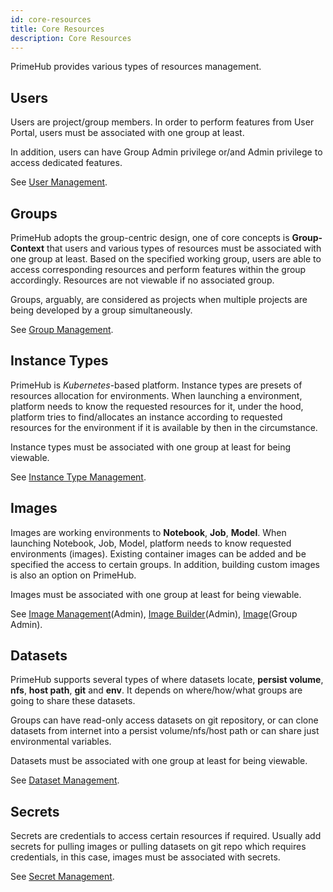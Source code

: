 ```yaml
---
id: core-resources
title: Core Resources
description: Core Resources
---
```


PrimeHub provides various types of resources management.

## Users

Users are project/group members. In order to perform features from User Portal, users must be associated with one group at least. 

In addition, users can have Group Admin privilege or/and Admin privilege to access dedicated features.

See [User Management](guide_manual/admin-user).

## Groups

PrimeHub adopts the group-centric design, one of core concepts is **Group-Context** that users and various types of resources must be associated with one group at least. Based on the specified working group, users are able to access corresponding resources and perform features within the group accordingly. Resources are not viewable if no associated group.

Groups, arguably, are considered as projects when multiple projects are being developed by a group simultaneously.

See [Group Management](guide_manual/admin-group).

## Instance Types

PrimeHub is *Kubernetes*-based platform. Instance types are presets of resources allocation for environments. When launching a environment, platform needs to know the requested resources for it, under the hood, platform tries to find/allocates an instance according to requested resources for the environment if it is available by then in the circumstance. 

Instance types must be associated with one group at least for being viewable.

See [Instance Type Management](guide_manual/admin-instancetype).

## Images

Images are working environments to **Notebook**, **Job**, **Model**. When launching Notebook, Job, Model, platform needs to know requested environments (images). Existing container images can be added and be specified the access to certain groups. In addition, building custom images is also an option on PrimeHub.

Images must be associated with one group at least for being viewable.

See [Image Management](guide_manual/admin-image)(Admin), [Image Builder](guide_manual/admin-build-image)(Admin), [Image](group-image)(Group Admin).


## Datasets

PrimeHub supports several types of where datasets locate, **persist volume**, **nfs**, **host path**, **git** and **env**. It depends on where/how/what groups are going to share these datasets.

Groups can have read-only access datasets on git repository, or can clone datasets from internet into a persist volume/nfs/host path or can share just environmental variables.

Datasets must be associated with one group at least for being viewable.

See [Dataset Management](guide_manual/admin-dataset).

## Secrets

Secrets are credentials to access certain resources if required. Usually add secrets for pulling images or pulling datasets on git repo which requires credentials, in this case, images must be associated with secrets.

See [Secret Management](guide_manual/admin-secret).

